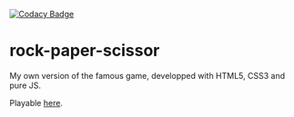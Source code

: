 [![Codacy Badge](https://api.codacy.com/project/badge/Grade/eb641327cca947e987001450702e9fce)](https://www.codacy.com/app/giuseppedeponte/rock-paper-scissor?utm_source=github.com&amp;utm_medium=referral&amp;utm_content=giuseppedeponte/rock-paper-scissor&amp;utm_campaign=Badge_Grade)

# rock-paper-scissor

My own version of the famous game, developped with HTML5, CSS3 and pure JS.

Playable [here](https://giuseppedeponte.github.io/rock-paper-scissor).
